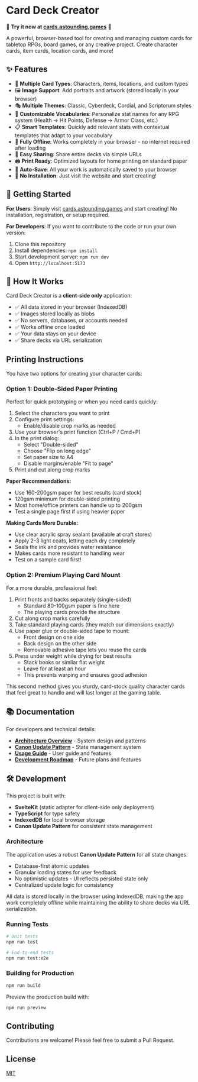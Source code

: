 # Card Deck Creator

🎲 **Try it now at [cards.astounding.games](https://cards.astounding.games)** 🎲

A powerful, browser-based tool for creating and managing custom cards for tabletop RPGs, board games, or any creative project. Create character cards, item cards, location cards, and more!

## ✨ Features

- 🎨 **Multiple Card Types**: Characters, items, locations, and custom types
- 🖼️ **Image Support**: Add portraits and artwork (stored locally in your browser)
- 🎭 **Multiple Themes**: Classic, Cyberdeck, Cordial, and Scriptorum styles
- 🎯 **Customizable Vocabularies**: Personalize stat names for any RPG system (Health → Hit Points, Defense → Armor Class, etc.)
- 📋 **Smart Templates**: Quickly add relevant stats with contextual templates that adapt to your vocabulary
- 📱 **Fully Offline**: Works completely in your browser - no internet required after loading
- 🔗 **Easy Sharing**: Share entire decks via simple URLs
- 🖨️ **Print Ready**: Optimized layouts for home printing on standard paper
- 💾 **Auto-Save**: All your work is automatically saved to your browser
- 🚀 **No Installation**: Just visit the website and start creating!

## 🚀 Getting Started

**For Users**: Simply visit [cards.astounding.games](https://cards.astounding.games) and start creating! No installation, registration, or setup required.

**For Developers**: If you want to contribute to the code or run your own version:

1. Clone this repository
2. Install dependencies: `npm install`
3. Start development server: `npm run dev`
4. Open `http://localhost:5173`

## 🎯 How It Works

Card Deck Creator is a **client-side only** application:
- ✅ All data stored in your browser (IndexedDB)
- ✅ Images stored locally as blobs
- ✅ No servers, databases, or accounts needed
- ✅ Works offline once loaded
- ✅ Your data stays on your device
- ✅ Share decks via URL serialization

## Printing Instructions

You have two options for creating your character cards:

### Option 1: Double-Sided Paper Printing
Perfect for quick prototyping or when you need cards quickly:

1. Select the characters you want to print
2. Configure print settings:
   - Enable/disable crop marks as needed
3. Use your browser's print function (Ctrl+P / Cmd+P)
4. In the print dialog:
   - Select "Double-sided"
   - Choose "Flip on long edge"
   - Set paper size to A4
   - Disable margins/enable "Fit to page"
5. Print and cut along crop marks

**Paper Recommendations:**
- Use 160-200gsm paper for best results (card stock)
- 120gsm minimum for double-sided printing
- Most home/office printers can handle up to 200gsm
- Test a single page first if using heavier paper

**Making Cards More Durable:**
- Use clear acrylic spray sealant (available at craft stores)
- Apply 2-3 light coats, letting each dry completely
- Seals the ink and provides water resistance
- Makes cards more resistant to handling wear
- Test on a sample card first!

### Option 2: Premium Playing Card Mount
For a more durable, professional feel:

1. Print fronts and backs separately (single-sided)
   - Standard 80-100gsm paper is fine here
   - The playing cards provide the structure
2. Cut along crop marks carefully
3. Take standard playing cards (they match our dimensions exactly)
4. Use paper glue or double-sided tape to mount:
   - Front design on one side
   - Back design on the other side
   - Removable adhesive tape lets you reuse the cards
5. Press under weight while drying for best results
   - Stack books or similar flat weight
   - Leave for at least an hour
   - This prevents warping and ensures good adhesion

This second method gives you sturdy, card-stock quality character cards that feel great to handle and will last longer at the gaming table.

## 📚 Documentation

For developers and technical details:
- **[Architecture Overview](docs/ARCHITECTURE.md)** - System design and patterns
- **[Canon Update Pattern](docs/CANON_UPDATE_PATTERN.md)** - State management system
- **[Usage Guide](docs/USAGE.md)** - User guide and features
- **[Development Roadmap](docs/ROADMAP.md)** - Future plans and features

## 🛠️ Development

This project is built with:
- **SvelteKit** (static adapter for client-side only deployment)
- **TypeScript** for type safety
- **IndexedDB** for local browser storage
- **Canon Update Pattern** for consistent state management

### Architecture

The application uses a robust **Canon Update Pattern** for all state changes:
- Database-first atomic updates
- Granular loading states for user feedback
- No optimistic updates - UI reflects persisted state only
- Centralized update logic for consistency

All data is stored locally in the browser using IndexedDB, making the app work completely offline while maintaining the ability to share decks via URL serialization.

### Running Tests

```bash
# Unit tests
npm run test

# End-to-end tests
npm run test:e2e
```

### Building for Production

```bash
npm run build
```

Preview the production build with:
```bash
npm run preview
```

## Contributing

Contributions are welcome! Please feel free to submit a Pull Request.

## License

[MIT](LICENSE)
